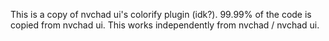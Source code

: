 This is a copy of nvchad ui's colorify plugin (idk?).
99.99% of the code is copied from nvchad ui.
This works independently from nvchad / nvchad ui.

